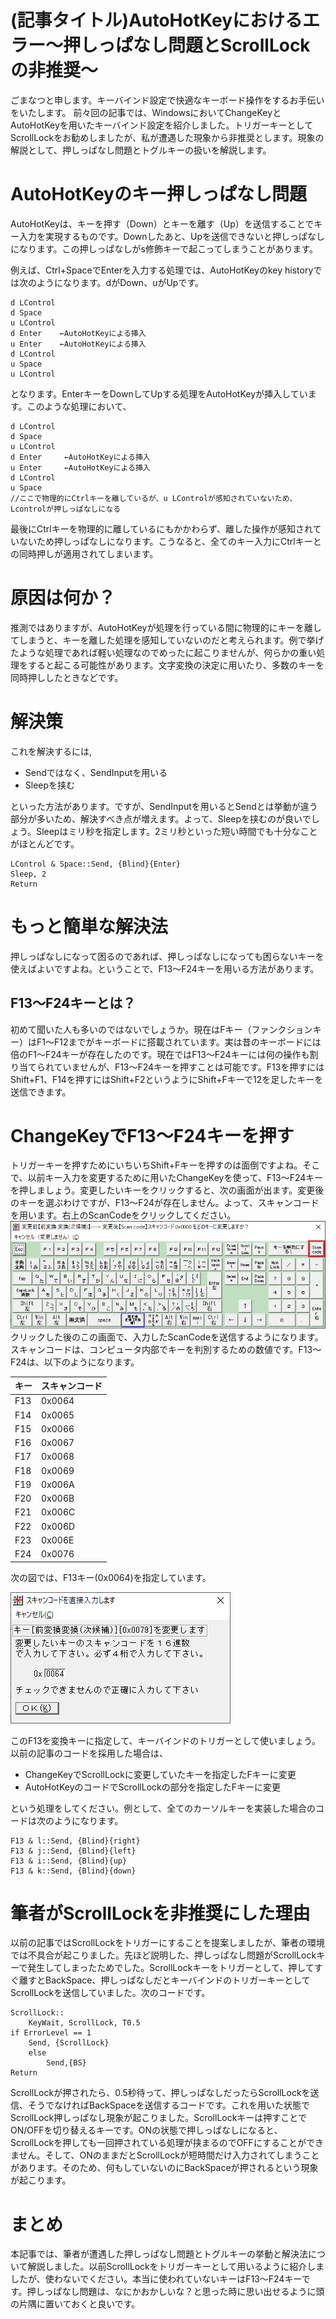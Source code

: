 # (記事タイトル)AutoHotKeyにおけるエラー～押しっぱなし問題とScrollLockの非推奨～
ごまなつと申します。キーバインド設定で快適なキーボード操作をするお手伝いをいたします。
前々回の記事では、WindowsにおいてChangeKeyとAutoHotKeyを用いたキーバインド設定を紹介しました。トリガーキーとしてScrollLockをお勧めしましたが、私が遭遇した現象から非推奨とします。現象の解説として、押しっぱなし問題とトグルキーの扱いを解説します。

# AutoHotKeyのキー押しっぱなし問題
AutoHotKeyは、キーを押す（Down）とキーを離す（Up）を送信することでキー入力を実現するものです。Downしたあと、Upを送信できないと押しっぱなしになります。この押しっぱなしがs修飾キーで起こってしまうことがあります。

例えば、Ctrl+SpaceでEnterを入力する処理では、AutoHotKeyのkey historyでは次のようになります。dがDown、uがUpです。

```
d LControl
d Space
u LControl
d Enter    ←AutoHotKeyによる挿入
u Enter    ←AutoHotKeyによる挿入
d LControl
u Space
u LControl
```

となります。EnterキーをDownしてUpする処理をAutoHotKeyが挿入しています。このような処理において、

```
d LControl
d Space
u LControl
d Enter     ←AutoHotKeyによる挿入
u Enter     ←AutoHotKeyによる挿入
d LControl
u Space
//ここで物理的にCtrlキーを離しているが、u LControlが感知されていないため、Lcontrolが押しっぱなしになる 
```

最後にCtrlキーを物理的に離しているにもかかわらず、離した操作が感知されていないため押しっぱなしになります。こうなると、全てのキー入力にCtrlキーとの同時押しが適用されてしまいます。

# 原因は何か？
推測ではありますが、AutoHotKeyが処理を行っている間に物理的にキーを離してしまうと、キーを離した処理を感知していないのだと考えられます。例で挙げたような処理であれば軽い処理なのでめったに起こりませんが、何らかの重い処理をすると起こる可能性があります。文字変換の決定に用いたり、多数のキーを同時押ししたときなどです。

# 解決策
これを解決するには,

- Sendではなく、SendInputを用いる
- Sleepを挟む

といった方法があります。ですが、SendInputを用いるとSendとは挙動が違う部分が多いため、解決すべき点が増えます。よって、Sleepを挟むのが良いでしょう。Sleepはミリ秒を指定します。2ミリ秒といった短い時間でも十分なことがほとんどです。

```
LControl & Space::Send, {Blind}{Enter}
Sleep, 2
Return
```

# もっと簡単な解決法
押しっぱなしになって困るのであれば、押しっぱなしになっても困らないキーを使えばよいですよね。ということで、F13～F24キーを用いる方法があります。

## F13～F24キーとは？
初めて聞いた人も多いのではないでしょうか。現在はFキー（ファンクションキー）はF1～F12までがキーボードに搭載されています。実は昔のキーボードには倍のF1～F24キーが存在したのです。現在ではF13～F24キーには何の操作も割り当てられていませんが、F13～F24キーを押すことは可能です。F13を押すにはShift+F1、F14を押すにはShift+F2というようにShift+Fキーで12を足したキーを送信できます。

# ChangeKeyでF13～F24キーを押す
トリガーキーを押すためにいちいちShift+Fキーを押すのは面倒ですよね。そこで、以前キー入力を変更するために用いたChangeKeyを使って、F13～F24キーを押しましょう。変更したいキーをクリックすると、次の画面が出ます。変更後のキーを選ぶわけですが、F13～F24が存在しません。よって、スキャンコードを用います。右上のScanCodeをクリックしてください。
![変更するキー選択画面](images4/chgkey.png)
クリックした後のこの画面で、入力したScanCodeを送信するようになります。スキャンコードは、コンピュータ内部でキーを判別するための数値です。F13～F24は、以下のようになります。


|キー | スキャンコード|
----|----
|F13|0x0064|
|F14|0x0065|
|F15|0x0066|
|F16|0x0067|
|F17|0x0068|
|F18|0x0069|
|F19|0x006A|
|F20|0x006B|
|F21|0x006C|
|F22|0x006D|
|F23|0x006E|
|F24|0x0076|



次の図では、F13キー(0x0064)を指定しています。

![スキャンコード入力画面](images4/scancode.png)

このF13を変換キーに指定して、キーバインドのトリガーとして使いましょう。以前の記事のコードを採用した場合は、

- ChangeKeyでScrollLockに変更していたキーを指定したFキーに変更
- AutoHotKeyのコードでScrollLockの部分を指定したFキーに変更

という処理をしてください。例として、全てのカーソルキーを実装した場合のコードは次のようになります。

```
F13 & l::Send, {Blind}{right}
F13 & j::Send, {Blind}{left}
F13 & i::Send, {Blind}{up}
F13 & k::Send, {Blind}{down}
```

# 筆者がScrollLockを非推奨にした理由
以前の記事ではScrollLockをトリガーにすることを提案しましたが、筆者の環境では不具合が起こりました。先ほど説明した、押しっぱなし問題がScrollLockキーで発生してしまったためでした。ScrollLockキーをトリガーとして、押してすぐ離すとBackSpace、押しっぱなしだとキーバインドのトリガーキーとしてScrollLockを送信していました。次のコードです。

```
ScrollLock::
    KeyWait, ScrollLock, T0.5
if ErrorLevel == 1  
  	Send, {ScrollLock}
	else
    	Send,{BS}
Return
```

ScrollLockが押されたら、0.5秒待って、押しっぱなしだったらScrollLockを送信、そうでなければBackSpaceを送信するコードです。これを用いた状態でScrollLock押しっぱなし現象が起こりました。ScrollLockキーは押すことでON/OFFを切り替えるキーです。ONの状態で押しっぱなしになると、ScrollLockを押しても一回押されている処理が挟まるのでOFFにすることができません。そして、ONのままだとScrollLockが短時間だけ入力されてしまうことがあります。そのため、何もしていないのにBackSpaceが押されるという現象が起こります。

# まとめ
本記事では、筆者が遭遇した押しっぱなし問題とトグルキーの挙動と解決法について解説しました。以前ScrollLockをトリガーキーとして用いるように紹介しましたが、使わないでください。本当に使われていないキーはF13～F24キーです。押しっぱなし問題は、なにかおかしいな？と思った時に思い出せるように頭の片隅に置いておくと良いです。

